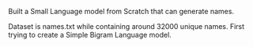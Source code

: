 Built a Small Language model from Scratch that can generate names.

Dataset is names.txt while containing around 32000 unique names. First trying
to create a Simple Bigram Language model.
